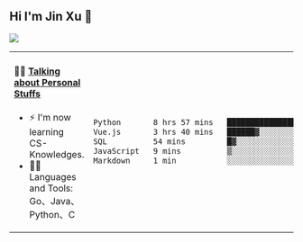 
## Hi I'm Jin Xu 👋
![](https://komarev.com/ghpvc/?username=jiayouxujin&color=brightgreen&label=PROFILE+VIEWS)



<table align="center">
<tr>
<td valign="top" width="60%">

#### 🏋️‍♀️ <a href="https://github.com/jiayouxujin" target="_blank">Talking about Personal Stuffs</a>
<!-- recent_releases starts -->

- ⚡  I'm now learning CS-Knowledges.  
- 🏊‍♂️ Languages and Tools: Go、Java、Python、C
<!-- recent_releases ends -->
</td>
<td>
 
<!--START_SECTION:waka-->

```txt
Python       8 hrs 57 mins   ████████████████▒░░░░░░░░   65.26 %
Vue.js       3 hrs 40 mins   ██████▓░░░░░░░░░░░░░░░░░░   26.75 %
SQL          54 mins         █▓░░░░░░░░░░░░░░░░░░░░░░░   06.65 %
JavaScript   9 mins          ▒░░░░░░░░░░░░░░░░░░░░░░░░   01.14 %
Markdown     1 min           ░░░░░░░░░░░░░░░░░░░░░░░░░   00.20 %
```

<!--END_SECTION:waka-->
 
</td>
</tr>
</table>





